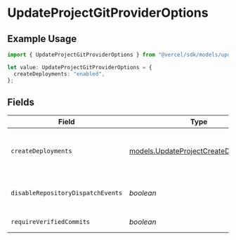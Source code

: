 # UpdateProjectGitProviderOptions

## Example Usage

```typescript
import { UpdateProjectGitProviderOptions } from "@vercel/sdk/models/updateprojectop.js";

let value: UpdateProjectGitProviderOptions = {
  createDeployments: "enabled",
};
```

## Fields

| Field                                                                                                                                                                                                   | Type                                                                                                                                                                                                    | Required                                                                                                                                                                                                | Description                                                                                                                                                                                             |
| ------------------------------------------------------------------------------------------------------------------------------------------------------------------------------------------------------- | ------------------------------------------------------------------------------------------------------------------------------------------------------------------------------------------------------- | ------------------------------------------------------------------------------------------------------------------------------------------------------------------------------------------------------- | ------------------------------------------------------------------------------------------------------------------------------------------------------------------------------------------------------- |
| `createDeployments`                                                                                                                                                                                     | [models.UpdateProjectCreateDeployments](../models/updateprojectcreatedeployments.md)                                                                                                                    | :heavy_check_mark:                                                                                                                                                                                      | Whether the Vercel bot should automatically create GitHub deployments https://docs.github.com/en/rest/deployments/deployments#about-deployments NOTE: repository-dispatch events should be used instead |
| `disableRepositoryDispatchEvents`                                                                                                                                                                       | *boolean*                                                                                                                                                                                               | :heavy_minus_sign:                                                                                                                                                                                      | Whether the Vercel bot should not automatically create GitHub repository-dispatch events on deployment events. https://vercel.com/docs/git/vercel-for-github#repository-dispatch-events                 |
| `requireVerifiedCommits`                                                                                                                                                                                | *boolean*                                                                                                                                                                                               | :heavy_minus_sign:                                                                                                                                                                                      | Whether the project requires commits to be signed before deployments will be created.                                                                                                                   |